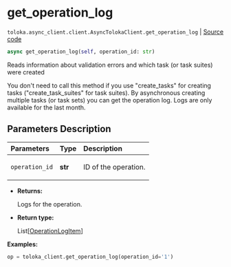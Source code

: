 # get_operation_log
`toloka.async_client.client.AsyncTolokaClient.get_operation_log` | [Source code](https://github.com/Toloka/toloka-kit/blob/v1.1.2/src/async_client/client.py#L0)

```python
async get_operation_log(self, operation_id: str)
```

Reads information about validation errors and which task (or task suites) were created


You don't need to call this method if you use "create_tasks" for creating tasks ("create_task_suites" for task suites).
By asynchronous creating multiple tasks (or task sets) you can get the operation log.
Logs are only available for the last month.

## Parameters Description

| Parameters | Type | Description |
| :----------| :----| :-----------|
`operation_id`|**str**|<p>ID of the operation.</p>

* **Returns:**

  Logs for the operation.

* **Return type:**

  List\[[OperationLogItem](toloka.client.operation_log.OperationLogItem.md)\]

**Examples:**


```python
op = toloka_client.get_operation_log(operation_id='1')
```
